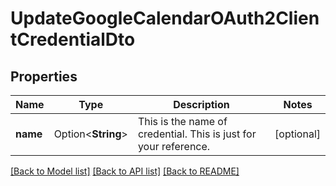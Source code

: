 # UpdateGoogleCalendarOAuth2ClientCredentialDto

## Properties

Name | Type | Description | Notes
------------ | ------------- | ------------- | -------------
**name** | Option<**String**> | This is the name of credential. This is just for your reference. | [optional]

[[Back to Model list]](../README.md#documentation-for-models) [[Back to API list]](../README.md#documentation-for-api-endpoints) [[Back to README]](../README.md)


